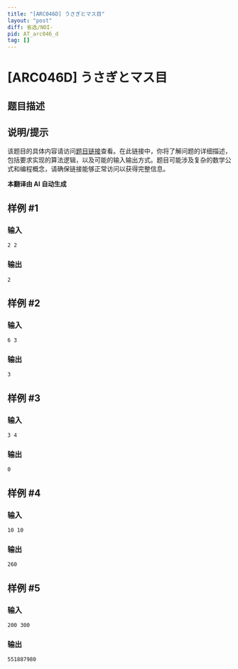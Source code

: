 ```yaml
---
title: "[ARC046D] うさぎとマス目"
layout: "post"
diff: 省选/NOI-
pid: AT_arc046_d
tag: []
---
```


# [ARC046D] うさぎとマス目

## 题目描述

[题目链接]: https://atcoder.jp/contests/arc046/tasks/arc046_d

## 说明/提示

该题目的具体内容请访问[题目链接]查看。在此链接中，你将了解问题的详细描述，包括要求实现的算法逻辑，以及可能的输入输出方式。题目可能涉及复杂的数学公式和编程概念，请确保链接能够正常访问以获得完整信息。

 **本翻译由 AI 自动生成**

## 样例 #1

### 输入

```
2 2
```

### 输出

```
2
```

## 样例 #2

### 输入

```
6 3
```

### 输出

```
3
```

## 样例 #3

### 输入

```
3 4
```

### 输出

```
0
```

## 样例 #4

### 输入

```
10 10
```

### 输出

```
260
```

## 样例 #5

### 输入

```
200 300
```

### 输出

```
551887980
```


